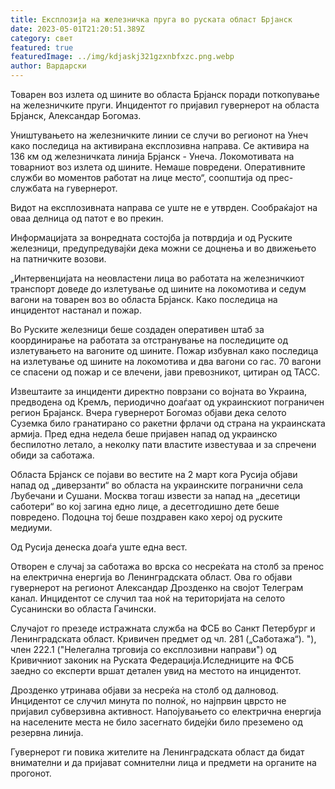 ```yaml
---
title: Експлозија на железничка пруга во руската област Брјанск
date: 2023-05-01T21:20:51.389Z
category: свет
featured: true
featuredImage: ../img/kdjaskj321gzxnbfxzc.png.webp
author: Вардарски
---
```


Товарен воз излета од шините во областа Брјанск поради поткопување на железничките пруги. Инцидентот го пријавил гувернерот на областа Брјанск, Александар Богомаз.

Уништувањето на железничките линии се случи во регионот на Унеч како последица на активирана експлозивна направа. Се активира на 136 км од железничката линија Брјанск - Унеча. Локомотивата на товарниот воз излета од шините. Немаше повредени. Оперативните служби во моментов работат на лице место“, соопштија од прес-службата на гувернерот.

Видот на експлозивната направа се уште не е утврден. Сообраќајот на оваа делница од патот е во прекин.

Информацијата за вонредната состојба ја потврдија и од Руските железници, предупредувајќи дека можни се доцнења и во движењето на патничките возови.

„Интервенцијата на неовластени лица во работата на железничкиот транспорт доведе до излетување од шините на локомотива и седум вагони на товарен воз во областа Брјанск. Како последица на инцидентот настанал и пожар.

Во Руските железници беше создаден оперативен штаб за координирање на работата за отстранување на последиците од излетувањето на вагоните од шините. Пожар избувнал како последица на излетување од шините на локомотива и два вагони со гас. 70 вагони се спасени од пожар и се влечени, јави превозникот, цитиран од ТАСС.

Извештаите за инциденти директно поврзани со војната во Украина, предводена од Кремљ, периодично доаѓаат од украинскиот пограничен регион Брајанск. Вчера гувернерот Богомаз објави дека селото Суземка било гранатирано со ракетни фрлачи од страна на украинската армија. Пред една недела беше пријавен напад од украинско беспилотно летало, а неколку пати властите известуваа и за спречени обиди за саботажа.

Областа Брјанск се појави во вестите на 2 март кога Русија објави напад од „диверзанти“ во областа на украинските погранични села Љубечани и Сушани. Москва тогаш извести за напад на „десетици саботери“ во кој загина едно лице, а десетгодишно дете беше повредено. Подоцна тој беше поздравен како херој од руските медиуми.

Од Русија денеска доаѓа уште една вест.

Отворен е случај за саботажа во врска со несреќата на столб за пренос на електрична енергија во Ленинградската област. Ова го објави гувернерот на регионот Александар Дрозденко на својот Телеграм канал. Инцидентот се случил таа ноќ на територијата на селото Сусанински во областа Гачински.

Случајот го презеде истражната служба на ФСБ во Санкт Петербург и Ленинградската област. Кривичен предмет од чл. 281 („Саботажа“). "), член 222.1 ("Нелегална трговија со експлозивни направи") од Кривичниот законик на Руската Федерација.Иследниците на ФСБ заедно со експерти вршат детален увид на местото на инцидентот.

Дрозденко утринава објави за несреќа на столб од далновод. Инцидентот се случил минута по полноќ, но најпрвин цврсто не пријавил субверзивна активност. Напојувањето со електрична енергија на населените места не било засегнато бидејќи било преземено од резервна линија.

Гувернерот ги повика жителите на Ленинградската област да бидат внимателни и да пријават сомнителни лица и предмети на органите на прогонот.
